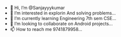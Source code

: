 - 👋 Hi, I’m @Sanjayyykumar
- 👀 I’m interested in explorin And solving problems...
- 🌱 I’m currently learning Engineering 7th sem CSE...
- 💞️ I’m looking to collaborate on Android projects...
- 📫 How to reach me 9741879958...

<!---
Sanjayyykumar/Sanjayyykumar is a ✨ special ✨ repository because its `README.md` (this file) appears on your GitHub profile.
You can click the Preview link to take a look at your changes.
--->

